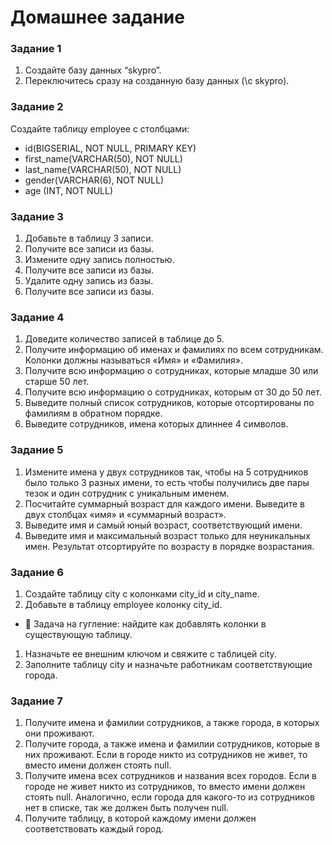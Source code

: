 # Домашнее задание

### Задание 1

1. Создайте базу данных “skypro”.
2. Переключитесь сразу на созданную базу данных (\c skypro).

### Задание 2

Создайте таблицу employee с столбцами:

- id(BIGSERIAL, NOT NULL, PRIMARY KEY)
- first_name(VARCHAR(50), NOT NULL)
- last_name(VARCHAR(50), NOT NULL)
- gender(VARCHAR(6), NOT NULL)
- age (INT, NOT NULL)

### Задание 3

1. Добавьте в таблицу 3 записи.
2. Получите все записи из базы.
3. Измените одну запись полностью.
4. Получите все записи из базы.
5. Удалите одну запись из базы.
6. Получите все записи из базы.

### Задание 4

1. Доведите количество записей в таблице до 5.
2. Получите информацию об именах и фамилиях по всем сотрудникам. Колонки должны называться «Имя» и «Фамилия».
3. Получите всю информацию о сотрудниках, которые младше 30 или старше 50 лет.
4. Получите всю информацию о сотрудниках, которым от 30 до 50 лет.
5. Выведите полный список сотрудников, которые отсортированы по фамилиям в обратном порядке.
6. Выведите сотрудников, имена которых длиннее 4 символов.

### Задание 5

1. Измените имена у двух сотрудников так, чтобы на 5 сотрудников было только 3 разных имени, то есть чтобы получились две пары тезок и один сотрудник с уникальным именем.
2. Посчитайте суммарный возраст для каждого имени. Выведите в двух столбцах «имя» и «суммарный возраст».
3. Выведите имя и самый юный возраст, соответствующий имени.
4. Выведите имя и максимальный возраст только для неуникальных имен. Результат отсортируйте по возрасту в порядке возрастания.

### Задание 6

1. Создайте таблицу city с колонками city_id и city_name.
2. Добавьте в таблицу employee колонку city_id.
- 🧐 Задача на гугление: найдите как добавлять колонки в существующую таблицу.
1. Назначьте ее внешним ключом и свяжите с таблицей city.
2. Заполните таблицу city и назначьте работникам соответствующие города.

### Задание 7

1. Получите имена и фамилии сотрудников, а также города, в которых они проживают.
2. Получите города, а также имена и фамилии сотрудников, которые в них проживают. Если в городе никто из сотрудников не живет, то вместо имени должен стоять null.
3. Получите имена всех сотрудников и названия всех городов. Если в городе не живет никто из сотрудников, то вместо имени должен стоять null. Аналогично, если города для какого-то из сотрудников нет в списке, так же должен быть получен null.
4. Получите таблицу, в которой каждому имени должен соответствовать каждый город.
